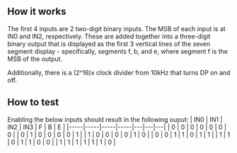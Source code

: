 <!---

This file is used to generate your project datasheet. Please fill in the information below and delete any unused
sections.

You can also include images in this folder and reference them in the markdown. Each image must be less than
512 kb in size, and the combined size of all images must be less than 1 MB.
-->

## How it works

The first 4 inputs are 2 two-digit binary inputs. The MSB of each input is at IN0 and IN2, respectively. These are added together into a three-digit binary output that is displayed as the first 3 vertical lines of the seven segment display - specifically, segments f, b, and e, where segment f is the MSB of the output.

Additionally, there is a (2^16)x clock divider from 10kHz that turns DP on and off.

## How to test

Enabling the below inputs should result in the following ouput:
| IN0 | IN1 | IN2 | IN3 | F | B | E |
|-----|-----|-----|-----|---|---|---|
| 0   | 0   | 0   | 0   | 0 | 0 | 0 |
| 0   | 1   | 0   | 0   | 0 | 0 | 1 |
| 1   | 0   | 0   | 0   | 0 | 1 | 0 |
| 0   | 0   | 1   | 1   | 0 | 1 | 1 |
| 1   | 1   | 0   | 1   | 1 | 0 | 0 |
| 1   | 1   | 1   | 1   | 1 | 1 | 0 |
